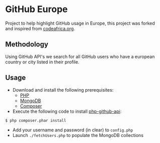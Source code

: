 GitHub Europe
=============

Project to help highlight GitHub usage in Europe, this project was forked and inspired from [codeafrica.org](http://codeafrica.org).

Methodology
-----------

Using GitHub API's we search for all GitHub users who have a european country or city listed in their profile.

Usage
-----
* Download and install the following prerequisites:
  * [PHP](http://php.net/)
  * [MongoDB](https://www.mongodb.org/)
  * [Composer](http://getcomposer.org)
* Execute the following code to install [php-github-api](https://github.com/KnpLabs/php-github-api):
```bash
$ php composer.phar install
```
* Add your username and password (in clear) to `config.php`
* Launch `./fetchUsers.php` to populate the MongoDB collections
